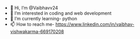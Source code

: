- 👋 Hi, I’m @Vaibhavv24
- 👀 I’m interested in coding and web development 
- 🌱 I’m currently learning- python 
- 📫 How to reach me- https://www.linkedin.com/in/vaibhav-vishwakarma-669170208

<!---
Vaibhavv24/Vaibhavv24 is a ✨ special ✨ repository because its `README.md` (this file) appears on your GitHub profile.
You can click the Preview link to take a look at your changes.
--->
